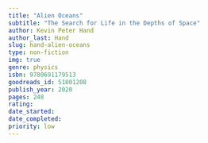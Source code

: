 ```yaml
---
title: "Alien Oceans"
subtitle: "The Search for Life in the Depths of Space"
author: Kevin Peter Hand
author_last: Hand
slug: hand-alien-oceans
type: non-fiction
img: true
genre: physics
isbn: 9780691179513
goodreads_id: 51801208
publish_year: 2020
pages: 248
rating: 
date_started:
date_completed:
priority: low
---
```

